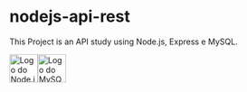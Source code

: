 # nodejs-api-rest

This Project is an API study using Node.js, Express e MySQL.

<img src="https://cutt.ly/5TotGw4" alt="Logo do Node.js" width="50px"><img src="https://cutt.ly/fToyapA" alt="Logo do MySQL" width="50px">
